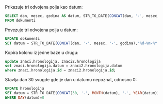 Prikazuje tri odvojena polja kao datum:

```sql
SELECT dan, mesec, godina AS datum, STR_TO_DATE(CONCAT(dan, '-', mesec, '-', godina),'%d-%m-%Y') AS datum
FROM dokumenti
```

Povezuje tri odvojena polja u datum:

```sql
UPDATE dokumenti
SET datum = STR_TO_DATE(CONCAT(dan, '-', mesec, '-', godina),'%d-%m-%Y')
```

Kopira kolonu iz jedne baze u drugu:

```sql
update znaci.hronologija, znaci2.hronologija
set znaci.hronologija.datum = znaci2.hronologija.datum
where znaci.hronologija.id = znaci2.hronologija.id;
```

Stavlja dan 30 svugde gde je dan u datumu nepoznat, odnosno 0:

```sql
UPDATE hronologija
SET datum = STR_TO_DATE(CONCAT(30, '-', MONTH(datum), '-', YEAR(datum)),'%d-%m-%Y')
WHERE DAY(datum)=0
```
